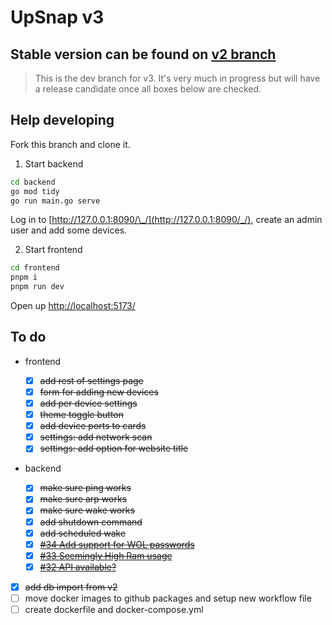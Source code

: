 # UpSnap v3

## Stable version can be found on [v2 branch](https://github.com/seriousm4x/UpSnap/tree/v2)

> This is the dev branch for v3. It's very much in progress but will have a release candidate once all boxes below are checked.

## Help developing

Fork this branch and clone it.

1. Start backend

```sh
cd backend
go mod tidy
go run main.go serve
```

Log in to [http://127.0.0.1:8090/\_/](http://127.0.0.1:8090/_/), create an admin user and add some devices.

2. Start frontend

```sh
cd frontend
pnpm i
pnpm run dev
```

Open up [http://localhost:5173/](http://localhost:5173/)

## To do

- frontend

  - [x] ~~add rest of settings page~~
  - [x] ~~form for adding new devices~~
  - [x] ~~add per device settings~~
  - [x] ~~theme toggle button~~
  - [x] ~~add device ports to cards~~
  - [x] ~~settings: add network scan~~
  - [x] ~~settings: add option for website title~~

- backend

  - [x] ~~make sure ping works~~
  - [x] ~~make sure arp works~~
  - [x] ~~make sure wake works~~
  - [x] ~~add shutdown command~~
  - [x] ~~add scheduled wake~~
  - [x] [~~#34 Add support for WOL passwords~~](https://github.com/seriousm4x/UpSnap/issues/34)
  - [x] [~~#33 Seemingly High Ram usage~~](https://github.com/seriousm4x/UpSnap/issues/33)
  - [x] [~~#32 API available?~~](https://github.com/seriousm4x/UpSnap/issues/32)

- [x] ~~add db import from v2~~
- [ ] move docker images to github packages and setup new workflow file
- [ ] create dockerfile and docker-compose.yml
